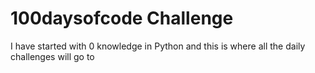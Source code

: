 # 100daysofcode Challenge

I have started with 0 knowledge in Python and this is where all the daily challenges will go to

